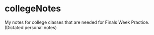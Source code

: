 # collegeNotes
My notes for college classes that are needed for Finals Week Practice. </br>
(Dictated personal notes)

